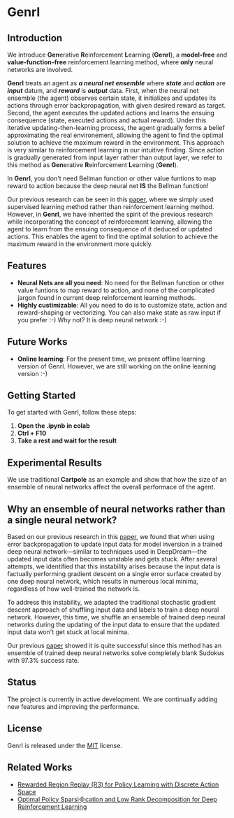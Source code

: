 # Genrl
## Introduction
We introduce **Gen**erative **R**einforcement **L**earning (**Genrl**), a **model-free** and **value-function-free** reinforcement learning method, where **only** neural networks are involved.

**Genrl** treats an agent as ***a neural net ensemble*** where ***state*** and ***action*** are ***input*** datum, and ***reward*** is ***output*** data. First, when the neural net ensemble (the agent) observes certain state, it initializes and updates its actions through error backpropagation, with given desired reward as target. Second, the agent executes the updated actions and learns the ensuing consequence (state, executed actions and actual reward). Under this iterative updating-then-learning process, the agent gradually forms a belief approximating the real environement, allowing the agent to find the optimal solution to achieve the maximum reward in the environment. This approach is very similar to reinforcement learning in our intuitive finding. Since action is gradually generated from input layer rather than output layer, we refer to this method as **Gen**erative **R**einforcement **L**earning (**Genrl**).

In **Genrl**, you don't need Bellman function or other value funtions to map reward to action because the deep neural net **IS** the Bellman function!

Our previous research can be seen in this [paper](https://ala2022.github.io/papers/ALA2022_paper_4.pdf), where we simply used supervised learning method rather than reinforcement learning method. However, in **Genrl**, we have inherited the spirit of the previous research while incorporating the concept of reinforcement learning, allowing the agent to learn from the ensuing consequence of it deduced or updated actions. This enables the agent to find the optimal solution to achieve the maximum reward in the environment more quickly.

## Features
- **Neural Nets are all you need**: No need for the Bellman function or other value funtions to map reward to action, and none of the complicated jargon found in current deep reinforcement learning methods.
- **Highly custimizable**: All you need to do is to customize state, action and reward-shaping or vectorizing. You can also make state as raw input if you prefer :-) Why not? It is deep neural network :-)

## Future Works
- **Online learning**: For the present time, we present offline learning version of Genrl. However, we are still working on the online learning version :-)

## Getting Started
To get started with Genrl, follow these steps:

1. **Open the .ipynb in colab**
2. **Ctrl + F10**
3. **Take a rest and wait for the result**

## Experimental Results
We use traditional **Cartpole** as an example and show that how the size of an ensemble of neural networks affect the overall performace of the agent.



## Why an ensemble of neural networks rather than a single neural network?
Based on our previous research in this [paper](https://ala2022.github.io/papers/ALA2022_paper_4.pdf), we found that when using error backpropagation to update input data for model inversion in a trained deep neural network—similar to techniques used in DeepDream—the updated input data often becomes unstable and gets stuck. After several attempts, we identified that this instability arises because the input data is factually performing gradient descent on a single error surface created by one deep neural network, which results in numerous local minima, regardless of how well-trained the network is.

To address this instability, we adapted the traditional stochastic gradient descent approach of shuffling input data and labels to train a deep neural network. However, this time,  we shuffle an ensemble of trained deep neural networks during the updating of the input data to ensure that the updated input data won't get stuck at local minima.

Our previous [paper](https://ala2022.github.io/papers/ALA2022_paper_4.pdf) showed it is quite successful since this method has an ensemble of trained deep neural networks solve completely blank Sudokus with 97.3% success rate.

## Status
The project is currently in active development. We are continually adding new features and improving the performance.

## License
Genrl is released under the [MIT](https://github.com/Brownwang0426/Genrl/blob/main/LICENSE) license.

## Related Works
- [Rewarded Region Replay (R3) for Policy Learning with Discrete Action Space](https://arxiv.org/pdf/2405.16383)
- [Optimal Policy Sparsication and Low Rank Decomposition for Deep Reinforcement Learning](https://arxiv.org/pdf/2403.06313)





